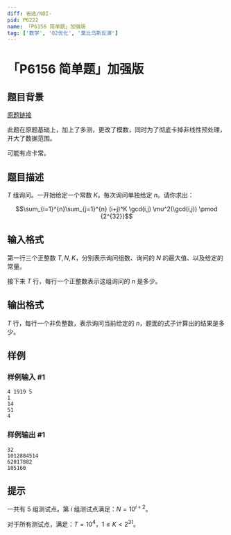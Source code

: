```yaml
---
diff: 省选/NOI-
pid: P6222
name: 「P6156 简单题」加强版
tag: ['数学', 'O2优化', '莫比乌斯反演']
---
```

# 「P6156 简单题」加强版
## 题目背景

[原题链接](https://www.luogu.com.cn/problem/P6156)

此题在原题基础上，加上了多测，更改了模数，同时为了彻底卡掉非线性预处理，开大了数据范围。

可能有点卡常。
## 题目描述

$T$ 组询问。一开始给定一个常数 $K$。每次询问单独给定 $n$。请你求出：

$$\sum_{i=1}^{n}\sum_{j=1}^{n} (i+j)^K \gcd(i,j) \mu^2(\gcd(i,j)) \pmod {2^{32}}$$
## 输入格式

第一行三个正整数 $T,N,K$，分别表示询问组数、询问的 $N$ 的最大值、以及给定的常量。

接下来 $T$ 行，每行一个正整数表示这组询问的 $n$ 是多少。
## 输出格式

$T$ 行，每行一个非负整数，表示询问当前给定的 $n$，题面的式子计算出的结果是多少。
## 样例

### 样例输入 #1
```
4 1919 5
1
14
51
4

```
### 样例输出 #1
```
32
1012884514
62017882
105160

```
## 提示

一共有 $5$ 组测试点。第 $i$ 组测试点满足：$N=10^{i+2}$。

对于所有测试点，满足：$T = 10^4$，$1 \leq K < 2^{31}$。

